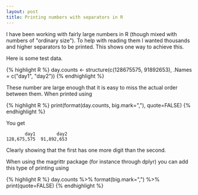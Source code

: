 ```yaml
---
layout: post
title: Printing numbers with separators in R
---
```


I have been working with fairly large numbers in R (though mixed with numbers
of "ordinary size").  To help with reading them I wanted thousands and higher
separators to be printed.  This shows one way to achieve this.

Here is some test data.

{% highlight R %}
    day.counts <- structure(c(128675575, 91892653), .Names = c("day1", "day2"))
{% endhighlight %}

These number are large enough that it is easy to miss the actual order between
them.  When printed using

{% highlight R %}
    print(format(day.counts, big.mark=","), quote=FALSE)
{% endhighlight %}

You get

           day1        day2
    128,675,575  91,892,653

Clearly showing that the first has one more digit than the second.

When using the magrittr package (for instance through dplyr) you can add this
type of printing using

{% highlight R %}
    day.counts %>%
    format(big.mark=",") %>%
    print(quote=FALSE)
{% endhighlight %}